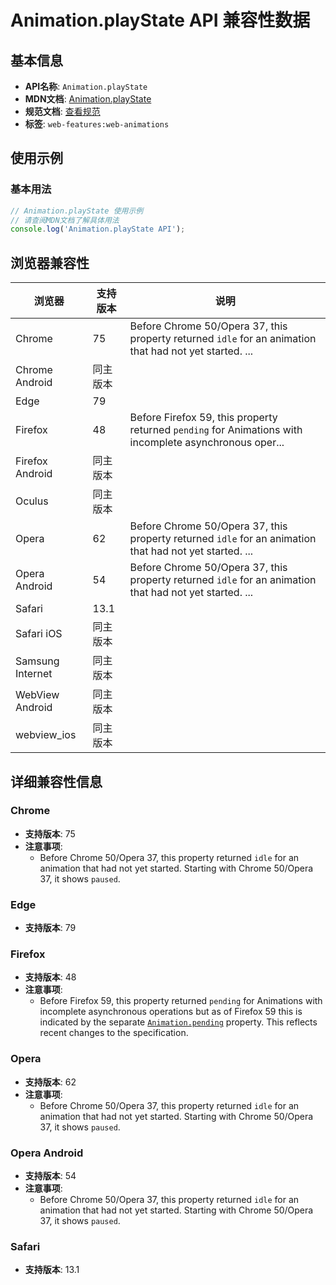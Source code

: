 # Animation.playState API 兼容性数据

## 基本信息

- **API名称**: `Animation.playState`
- **MDN文档**: [Animation.playState](https://developer.mozilla.org/docs/Web/API/Animation/playState)
- **规范文档**: [查看规范](https://drafts.csswg.org/web-animations-1/#dom-animation-playstate)
- **标签**: `web-features:web-animations`

## 使用示例

### 基本用法

```javascript
// Animation.playState 使用示例
// 请查阅MDN文档了解具体用法
console.log('Animation.playState API');
```

## 浏览器兼容性

| 浏览器 | 支持版本 | 说明 |
|--------|----------|------|
| Chrome | 75 | Before Chrome 50/Opera 37, this property returned `idle` for an animation that had not yet started. ... |
| Chrome Android | 同主版本 |  |
| Edge | 79 |  |
| Firefox | 48 | Before Firefox 59, this property returned `pending` for Animations with incomplete asynchronous oper... |
| Firefox Android | 同主版本 |  |
| Oculus | 同主版本 |  |
| Opera | 62 | Before Chrome 50/Opera 37, this property returned `idle` for an animation that had not yet started. ... |
| Opera Android | 54 | Before Chrome 50/Opera 37, this property returned `idle` for an animation that had not yet started. ... |
| Safari | 13.1 |  |
| Safari iOS | 同主版本 |  |
| Samsung Internet | 同主版本 |  |
| WebView Android | 同主版本 |  |
| webview_ios | 同主版本 |  |

## 详细兼容性信息

### Chrome

- **支持版本**: 75
- **注意事项**:
  - Before Chrome 50/Opera 37, this property returned `idle` for an animation that had not yet started. Starting with Chrome 50/Opera 37, it shows `paused`.

### Edge

- **支持版本**: 79

### Firefox

- **支持版本**: 48
- **注意事项**:
  - Before Firefox 59, this property returned `pending` for Animations with incomplete asynchronous operations but as of Firefox 59 this is indicated by the separate [`Animation.pending`](https://developer.mozilla.org/docs/Web/API/Animation/pending) property. This reflects recent changes to the specification.

### Opera

- **支持版本**: 62
- **注意事项**:
  - Before Chrome 50/Opera 37, this property returned `idle` for an animation that had not yet started. Starting with Chrome 50/Opera 37, it shows `paused`.

### Opera Android

- **支持版本**: 54
- **注意事项**:
  - Before Chrome 50/Opera 37, this property returned `idle` for an animation that had not yet started. Starting with Chrome 50/Opera 37, it shows `paused`.

### Safari

- **支持版本**: 13.1

